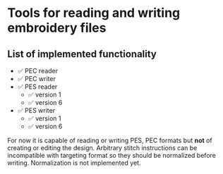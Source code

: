 # Tools for reading and writing embroidery files

## List of implemented functionality

- ✅ PEC reader
- ✅ PEC writer
- ✅ PES reader
  - ✅ version 1
  - ✅ version 6
- ✅ PES writer
  - ✅ version 1
  - ✅ version 6

For now it is capable of reading or writing PES, PEC formats but **not** of creating or editing the design.
Arbitrary stitch instructions can be incompatible with targeting format so they should be normalized before writing.
Normalization is not implemented yet.
